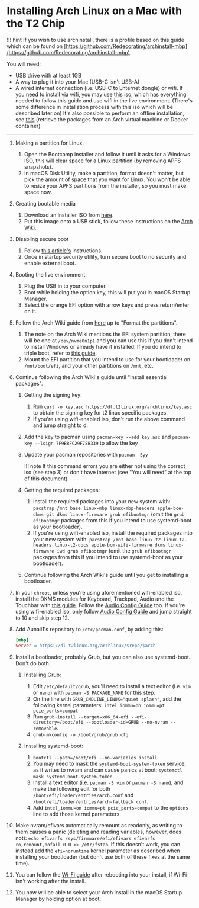 # Installing Arch Linux on a Mac with the T2 Chip

!!! hint
    If you wish to use archinstall, there is a profile based on this guide which can be found on [https://github.com/Redecorating/archinstall-mbp](https://github.com/Redecorating/archinstall-mbp)

You will need:

- USB drive with at least 1GB
- A way to plug it into your Mac (USB-C isn't USB-A)
- A wired internet connection (i.e. USB-C to Enternet dongle) or wifi. If you need to install via wifi, you may use [this iso](https://github.com/NoaHimesaka1873/archiso-t2/releases), which has everything needed to follow this guide and use wifi in the live environment. (There's some difference in installation process with this iso which will be described later on)
  It's also possible to perform an offline installation, see [this](https://wiki.archlinux.org/index.php/Pacman/Tips_and_tricks#Installing_packages_from_a_CD/DVD_or_USB_stick) (retrieve the packages from an Arch virtual machine or Docker container)

---

1. Making a partition for Linux.

    1. Open the Bootcamp installer and follow it until it asks for a Windows ISO, this will clear space for a Linux partition (by removing APFS snapshots).
    2. In macOS Disk Utility, make a partition, format doesn't matter, but pick the amount of space that you want for Linux. You won't be able to resize your APFS partitions from the installer, so you must make space now.

2. Creating bootable media

    1. Download an installer ISO from [here](https://dl.t2linux.org/archlinux/iso/index.html).
    2. Put this image onto a USB stick, follow these instructions on the [Arch Wiki](https://wiki.archlinux.org/index.php/USB_flash_installation_medium#In_macOS).

3. Disabling secure boot

    1. Follow [this article's](https://support.apple.com/en-us/HT208198) instructions.
    2. Once in startup security utility, turn secure boot to no security and enable external boot.

4. Booting the live environment.

    1. Plug the USB in to your computer.
    2. Boot while holding the option key, this will put you in macOS Startup Manager.
    3. Select the orange EFI option with arrow keys and press return/enter on it.

5. Follow the Arch Wiki guide from [here](https://wiki.archlinux.org/index.php/Installation_guide#Set_the_console_keyboard_layout) up to "Format the partitions".

    1. The note on the Arch Wiki mentions the EFI system partition, there will be one at `/dev/nvme0n1p1` and you can use this if you don't intend to install Windows or already have it installed. If you do intend to triple boot, refer to [this guide](https://wiki.t2linux.org/guides/windows/).
    2. Mount the EFI partition that you intend to use for your bootloader on `/mnt/boot/efi`, and your other partitions on `/mnt`, etc.

6. Continue following the Arch Wiki's guide until "Install essential packages".

    1. Getting the signing key:

        1. Run `curl -o key.asc https://dl.t2linux.org/archlinux/key.asc` to obtain the signing key for t2 linux specific packages.
        2. If you're using wifi-enabled iso, don't run the above command and jump straight to d.

    2. Add the key to pacman using `pacman-key --add key.asc` and `pacman-key --lsign 7F9B8FC29F78B339` to allow the key
    3. Update your pacman repositories with `pacman -Syy`

        !!! note
            If this command errors you are either not using the correct iso (see step 3) or don't have internet (see "You will need" at the top of this document)

    4. Getting the required packages:

        1. Install the required packages into your new system with: `pacstrap /mnt base linux-mbp linux-mbp-headers apple-bce-dkms-git dkms linux-firmware grub efibootmgr` (omit the `grub efibootmgr` packages from this if you intend to use systemd-boot as your bootloader).
        2. If you're using wifi-enabled iso, install the required packages into your new system with: `pacstrap /mnt base linux-t2 linux-t2-headers linux-t2-docs apple-bcm-wifi-firmware dkms linux-firmware iwd grub efibootmgr` (omit the `grub efibootmgr` packages from this if you intend to use systemd-boot as your bootloader).

    5. Continue following the Arch Wiki's guide until you get to installing a bootloader.

7. In your `chroot`, unless you're using aforementioned wifi-enabled iso, install the DKMS modules for Keyboard, Trackpad, Audio and the Touchbar with [this guide](https://wiki.t2linux.org/guides/dkms/#installing-modules). Follow the [Audio Config Guide](https://wiki.t2linux.org/guides/audio-config/) too. If you're using wifi-enabled iso, only follow [Audio Config Guide](https://wiki.t2linux.org/guides/audio-config/) and jump straight to 10 and skip step 12.
8. Add Aunali1's repository to `/etc/pacman.conf`, by adding this:

   ```ini
   [mbp]
   Server = https://dl.t2linux.org/archlinux/$repo/$arch
   ```

9. Install a bootloader, probably Grub, but you can also use systemd-boot. Don't do both.

    1. Installing Grub:

        1. Edit `/etc/default/grub`, you'll need to install a text editor (i.e. `vim` or `nano`) with `pacman -S PACKAGE_NAME` for this step.
        2. On the line with `GRUB_CMDLINE_LINUX="quiet splash"`, add the following kernel parameters: `intel_iommu=on iommu=pt pcie_ports=compat`
        3. Run `grub-install --target=x86_64-efi --efi-directory=/boot/efi --bootloader-id=GRUB --no-nvram --removable`.
        4. `grub-mkconfig -o /boot/grub/grub.cfg`

    2. Installing systemd-boot:

        1. `bootctl --path=/boot/efi --no-variables install`
        2. You may need to mask the `systemd-boot-system-token` service, as it writes to nvram and can cause panics at boot: `systemctl mask systemd-boot-system-token`.
        3. Install a text editor (i.e. `pacman -S vim` or `pacman -S nano`), and make the following edit for both `/boot/efi/loader/entries/arch.conf` and `/boot/efi/loader/entries/arch-fallback.conf`.
        4. Add `intel_iommu=on iommu=pt pcie_ports=compat` to the `options` line to add those kernel parameters.

10. Make nvram/efivars automatically remount as readonly, as writing to them causes a panic (deleting and reading variables, however, does not): `echo efivarfs /sys/firmware/efi/efivars efivarfs ro,remount,nofail 0 0 >> /etc/fstab`. If this doesn't work, you can instead add the `efi=noruntime` kernel parameter as described when installing your bootloader (but don't use both of these fixes at the same time).
11. You can follow the [Wi-Fi guide](https://wiki.t2linux.org/guides/wifi/) after rebooting into your install, if Wi-Fi isn't working after the install.
12. You now will be able to select your Arch install in the macOS Startup Manager by holding option at boot.
